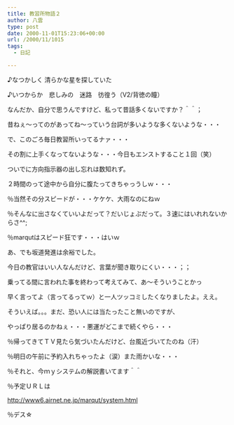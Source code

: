 ```yaml
---
title: 教習所物語２
author: 八雲
type: post
date: 2000-11-01T15:23:06+00:00
url: /2000/11/1015
tags:
  - 日記

---
```

♪なつかしく 清らかな星を探していた
  
♪いつからか　悲しみの　迷路　彷徨う（V2/背徳の瞳）

なんだか、自分で思うんですけど、私って昔話多くないですか？＾＾；
  
昔ねぇ～ってのがあってね～っていう台詞が多いような多くないような・・・

で、このごろ毎日教習所いってるナァ・・・
  
その割に上手くなってないような・・・今日もエンストすること１回（笑）
  
ついでに方向指示器の出し忘れは数知れず。
  
２時間のって途中から自分に腹たってきちゃっうしｗ・・・
  
％当然その分スピードが・・・ケケケ、大雨なのにねｗ
  
％そんなに出さなくていいよだって？だいじょぶだって。３速にはいれれないからさ^^;
  
％marqutはスピード狂です・・・はいｗ
  
あ、でも坂道発進は余裕でした。
  
今日の教官はいい人なんだけど、言葉が聞き取りにくい・・・；；
  
乗ってる間に言われた事を終わって考えてみて、あ～そういうことかっ
  
早く言ってよ（言ってるってｗ）と一人ツッコミしたくなりましたよ。ええ。
  
そういえば。。。まだ、恐い人には当たったこと無いのですが、
  
やっぱり居るのかねぇ・・・悪運がどこまで続くやら・・・

％帰ってきてＴＶ見たら気づいたんだけど、台風近づいてたのね（汗）
  
％明日の午前に予約入れちゃったよ（涙）また雨かいな・・・
  
％それと、今ｍｙシステムの解説書いてます＾＾
  
％予定ＵＲＬは
  
http://www6.airnet.ne.jp/marqut/system.html
  
％デス☆
